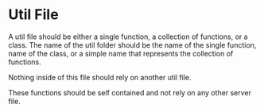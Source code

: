 # Util File

A util file should be either a single function, a collection of functions, or a class. The name of the util folder should be the name of the single function, name of the class, or a simple name that represents the collection of functions.

Nothing inside of this file should rely on another util file.

These functions should be self contained and not rely on any other server file.
